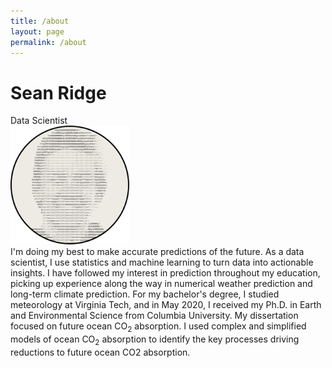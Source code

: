 ```yaml
---
title: /about
layout: page
permalink: /about
---
```

# Sean Ridge
Data Scientist
<br />
<img src="/assets/avatar.svg" alt="image" width="190" height="190" />
<br />
I'm doing my best to make accurate predictions of the future. As a data scientist, I use statistics and machine learning to turn data into actionable insights. I have followed my interest in prediction throughout my education, picking up experience along the way in numerical weather prediction and long-term climate prediction. For my bachelor's degree, I studied meteorology at Virginia Tech, and in May 2020, I received my Ph.D. in Earth and Environmental Science from Columbia University. My dissertation focused on future ocean CO<sub>2</sub> absorption. I used complex and simplified models of ocean CO<sub>2</sub> absorption to identify the key processes driving reductions to future ocean CO2 absorption.


